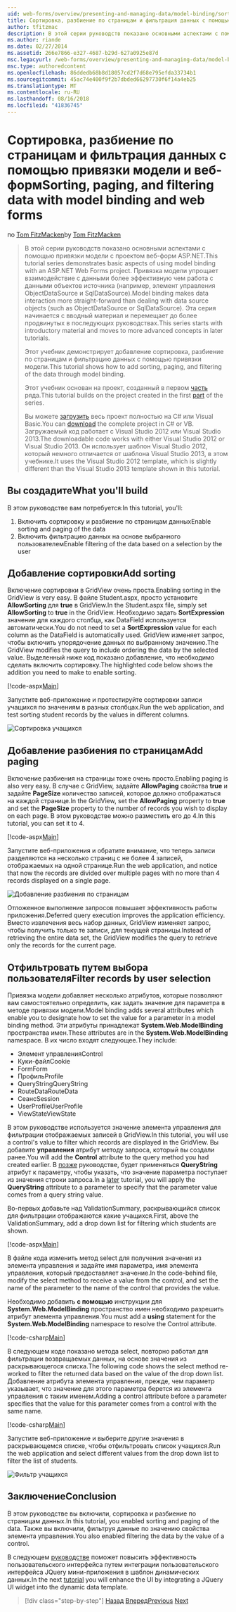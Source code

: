 ```yaml
---
uid: web-forms/overview/presenting-and-managing-data/model-binding/sorting-paging-and-filtering-data
title: Сортировка, разбиение по страницам и фильтрация данных с помощью привязки модели и веб-форм | Документация Майкрософт
author: tfitzmac
description: В этой серии руководств показано основными аспектами с помощью привязки модели с проектом веб-форм ASP.NET. Привязка модели позволяет взаимодействие с данными более прямой-...
ms.author: riande
ms.date: 02/27/2014
ms.assetid: 266e7866-e327-4687-b29d-627a0925e87d
msc.legacyurl: /web-forms/overview/presenting-and-managing-data/model-binding/sorting-paging-and-filtering-data
msc.type: authoredcontent
ms.openlocfilehash: 86ddedb68b8d18057cd2f7d68e795efda33734b1
ms.sourcegitcommit: 45ac74e400f9f2b7dbded66297730f6f14a4eb25
ms.translationtype: MT
ms.contentlocale: ru-RU
ms.lasthandoff: 08/16/2018
ms.locfileid: "41836745"
---
```

<a name="sorting-paging-and-filtering-data-with-model-binding-and-web-forms"></a><span data-ttu-id="dda7c-104">Сортировка, разбиение по страницам и фильтрация данных с помощью привязки модели и веб-форм</span><span class="sxs-lookup"><span data-stu-id="dda7c-104">Sorting, paging, and filtering data with model binding and web forms</span></span>
====================
<span data-ttu-id="dda7c-105">по [Tom FitzMacken](https://github.com/tfitzmac)</span><span class="sxs-lookup"><span data-stu-id="dda7c-105">by [Tom FitzMacken](https://github.com/tfitzmac)</span></span>

> <span data-ttu-id="dda7c-106">В этой серии руководств показано основными аспектами с помощью привязки модели с проектом веб-форм ASP.NET.</span><span class="sxs-lookup"><span data-stu-id="dda7c-106">This tutorial series demonstrates basic aspects of using model binding with an ASP.NET Web Forms project.</span></span> <span data-ttu-id="dda7c-107">Привязка модели упрощает взаимодействие с данными более эффективную чем работа с данными объектов источника (например, элемент управления ObjectDataSource и SqlDataSource).</span><span class="sxs-lookup"><span data-stu-id="dda7c-107">Model binding makes data interaction more straight-forward than dealing with data source objects (such as ObjectDataSource or SqlDataSource).</span></span> <span data-ttu-id="dda7c-108">Эта серия начинается с вводный материал и перемещает до более продвинутых в последующих руководствах.</span><span class="sxs-lookup"><span data-stu-id="dda7c-108">This series starts with introductory material and moves to more advanced concepts in later tutorials.</span></span>
> 
> <span data-ttu-id="dda7c-109">Этот учебник демонстрирует добавление сортировка, разбиение по страницам и фильтрацию данных с помощью привязки модели.</span><span class="sxs-lookup"><span data-stu-id="dda7c-109">This tutorial shows how to add sorting, paging, and filtering of the data through model binding.</span></span>
> 
> <span data-ttu-id="dda7c-110">Этот учебник основан на проект, созданный в первом [часть](retrieving-data.md) ряда.</span><span class="sxs-lookup"><span data-stu-id="dda7c-110">This tutorial builds on the project created in the first [part](retrieving-data.md) of the series.</span></span>
> 
> <span data-ttu-id="dda7c-111">Вы можете [загрузить](https://go.microsoft.com/fwlink/?LinkId=286116) весь проект полностью на C# или Visual Basic.</span><span class="sxs-lookup"><span data-stu-id="dda7c-111">You can [download](https://go.microsoft.com/fwlink/?LinkId=286116) the complete project in C# or VB.</span></span> <span data-ttu-id="dda7c-112">Загружаемый код работает с Visual Studio 2012 или Visual Studio 2013.</span><span class="sxs-lookup"><span data-stu-id="dda7c-112">The downloadable code works with either Visual Studio 2012 or Visual Studio 2013.</span></span> <span data-ttu-id="dda7c-113">Он использует шаблон Visual Studio 2012, который немного отличается от шаблона Visual Studio 2013, в этом учебнике.</span><span class="sxs-lookup"><span data-stu-id="dda7c-113">It uses the Visual Studio 2012 template, which is slightly different than the Visual Studio 2013 template shown in this tutorial.</span></span>


## <a name="what-youll-build"></a><span data-ttu-id="dda7c-114">Вы создадите</span><span class="sxs-lookup"><span data-stu-id="dda7c-114">What you'll build</span></span>

<span data-ttu-id="dda7c-115">В этом руководстве вам потребуется:</span><span class="sxs-lookup"><span data-stu-id="dda7c-115">In this tutorial, you'll:</span></span>

1. <span data-ttu-id="dda7c-116">Включить сортировку и разбиение по страницам данных</span><span class="sxs-lookup"><span data-stu-id="dda7c-116">Enable sorting and paging of the data</span></span>
2. <span data-ttu-id="dda7c-117">Включить фильтрацию данных на основе выбранного пользователем</span><span class="sxs-lookup"><span data-stu-id="dda7c-117">Enable filtering of the data based on a selection by the user</span></span>

## <a name="add-sorting"></a><span data-ttu-id="dda7c-118">Добавление сортировки</span><span class="sxs-lookup"><span data-stu-id="dda7c-118">Add sorting</span></span>

<span data-ttu-id="dda7c-119">Включение сортировки в GridView очень проста.</span><span class="sxs-lookup"><span data-stu-id="dda7c-119">Enabling sorting in the GridView is very easy.</span></span> <span data-ttu-id="dda7c-120">В файле Student.aspx, просто установите **AllowSorting** для **true** в GridView.</span><span class="sxs-lookup"><span data-stu-id="dda7c-120">In the Student.aspx file, simply set **AllowSorting** to **true** in the GridView.</span></span> <span data-ttu-id="dda7c-121">Необходимо задать **SortExpression** значение для каждого столбца, как DataField используется автоматически.</span><span class="sxs-lookup"><span data-stu-id="dda7c-121">You do not need to set a **SortExpression** value for each column as the DataField is automatically used.</span></span> <span data-ttu-id="dda7c-122">GridView изменяет запрос, чтобы включить упорядочение данных по выбранному значению.</span><span class="sxs-lookup"><span data-stu-id="dda7c-122">The GridView modifies the query to include ordering the data by the selected value.</span></span> <span data-ttu-id="dda7c-123">Выделенный ниже код показано добавление, что необходимо сделать включить сортировку.</span><span class="sxs-lookup"><span data-stu-id="dda7c-123">The highlighted code below shows the addition you need to make to enable sorting.</span></span>

[!code-aspx[Main](sorting-paging-and-filtering-data/samples/sample1.aspx?highlight=5)]

<span data-ttu-id="dda7c-124">Запустите веб-приложение и протестируйте сортировки записи учащихся по значениям в разных столбцах.</span><span class="sxs-lookup"><span data-stu-id="dda7c-124">Run the web application, and test sorting student records by the values in different columns.</span></span>

![Сортировка учащихся](sorting-paging-and-filtering-data/_static/image2.png)

## <a name="add-paging"></a><span data-ttu-id="dda7c-126">Добавление разбиения по страницам</span><span class="sxs-lookup"><span data-stu-id="dda7c-126">Add paging</span></span>

<span data-ttu-id="dda7c-127">Включение разбиения на страницы тоже очень просто.</span><span class="sxs-lookup"><span data-stu-id="dda7c-127">Enabling paging is also very easy.</span></span> <span data-ttu-id="dda7c-128">В случае с GridView, задайте **AllowPaging** свойства **true** и задайте **PageSize** количество записей, которое должно отображаться на каждой странице.</span><span class="sxs-lookup"><span data-stu-id="dda7c-128">In the GridView, set the **AllowPaging** property to **true** and set the **PageSize** property to the number of records you wish to display on each page.</span></span> <span data-ttu-id="dda7c-129">В этом руководстве можно разместить его до 4.</span><span class="sxs-lookup"><span data-stu-id="dda7c-129">In this tutorial, you can set it to 4.</span></span>

[!code-aspx[Main](sorting-paging-and-filtering-data/samples/sample2.aspx?highlight=5)]

<span data-ttu-id="dda7c-130">Запустите веб-приложения и обратите внимание, что теперь записи разделяются на несколько страниц с не более 4 записей, отображаемых на одной странице.</span><span class="sxs-lookup"><span data-stu-id="dda7c-130">Run the web application, and notice that now the records are divided over multiple pages with no more than 4 records displayed on a single page.</span></span>

![Добавление разбиения по страницам](sorting-paging-and-filtering-data/_static/image4.png)

<span data-ttu-id="dda7c-132">Отложенное выполнение запросов повышает эффективность работы приложения.</span><span class="sxs-lookup"><span data-stu-id="dda7c-132">Deferred query execution improves the application efficiency.</span></span> <span data-ttu-id="dda7c-133">Вместо извлечения весь набор данных, GridView изменяет запрос, чтобы получить только те записи, для текущей страницы.</span><span class="sxs-lookup"><span data-stu-id="dda7c-133">Instead of retrieving the entire data set, the GridView modifies the query to retrieve only the records for the current page.</span></span>

## <a name="filter-records-by-user-selection"></a><span data-ttu-id="dda7c-134">Отфильтровать путем выбора пользователя</span><span class="sxs-lookup"><span data-stu-id="dda7c-134">Filter records by user selection</span></span>

<span data-ttu-id="dda7c-135">Привязка модели добавляет несколько атрибутов, которые позволяют вам самостоятельно определить, как задать значение для параметра в методе привязки модели.</span><span class="sxs-lookup"><span data-stu-id="dda7c-135">Model binding adds several attributes which enable you to designate how to set the value for a parameter in a model binding method.</span></span> <span data-ttu-id="dda7c-136">Эти атрибуты принадлежат **System.Web.ModelBinding** пространства имен.</span><span class="sxs-lookup"><span data-stu-id="dda7c-136">These attributes are in the **System.Web.ModelBinding** namespace.</span></span> <span data-ttu-id="dda7c-137">В их число входят следующее.</span><span class="sxs-lookup"><span data-stu-id="dda7c-137">They include:</span></span>

- <span data-ttu-id="dda7c-138">Элемент управления</span><span class="sxs-lookup"><span data-stu-id="dda7c-138">Control</span></span>
- <span data-ttu-id="dda7c-139">Куки-файл</span><span class="sxs-lookup"><span data-stu-id="dda7c-139">Cookie</span></span>
- <span data-ttu-id="dda7c-140">Form</span><span class="sxs-lookup"><span data-stu-id="dda7c-140">Form</span></span>
- <span data-ttu-id="dda7c-141">Профиль</span><span class="sxs-lookup"><span data-stu-id="dda7c-141">Profile</span></span>
- <span data-ttu-id="dda7c-142">QueryString</span><span class="sxs-lookup"><span data-stu-id="dda7c-142">QueryString</span></span>
- <span data-ttu-id="dda7c-143">RouteData</span><span class="sxs-lookup"><span data-stu-id="dda7c-143">RouteData</span></span>
- <span data-ttu-id="dda7c-144">Сеанс</span><span class="sxs-lookup"><span data-stu-id="dda7c-144">Session</span></span>
- <span data-ttu-id="dda7c-145">UserProfile</span><span class="sxs-lookup"><span data-stu-id="dda7c-145">UserProfile</span></span>
- <span data-ttu-id="dda7c-146">ViewState</span><span class="sxs-lookup"><span data-stu-id="dda7c-146">ViewState</span></span>

<span data-ttu-id="dda7c-147">В этом руководстве используется значение элемента управления для фильтрации отображаемых записей в GridView.</span><span class="sxs-lookup"><span data-stu-id="dda7c-147">In this tutorial, you will use a control's value to filter which records are displayed in the GridView.</span></span> <span data-ttu-id="dda7c-148">Вы добавите **управления** атрибут методу запроса, который вы создали ранее.</span><span class="sxs-lookup"><span data-stu-id="dda7c-148">You will add the **Control** attribute to the query method you had created earlier.</span></span> <span data-ttu-id="dda7c-149">В [позже](using-query-string-values-to-retrieve-data.md) руководстве, будет применяться **QueryString** атрибут к параметру, чтобы указать, что значение параметра поступает из значения строки запроса.</span><span class="sxs-lookup"><span data-stu-id="dda7c-149">In a [later](using-query-string-values-to-retrieve-data.md) tutorial, you will apply the **QueryString** attribute to a parameter to specify that the parameter value comes from a query string value.</span></span>

<span data-ttu-id="dda7c-150">Во-первых добавьте над ValidationSummary, раскрывающийся список для фильтрации отображаются какие учащихся.</span><span class="sxs-lookup"><span data-stu-id="dda7c-150">First, above the ValidationSummary, add a drop down list for filtering which students are shown.</span></span>

[!code-aspx[Main](sorting-paging-and-filtering-data/samples/sample3.aspx?highlight=3-11)]

<span data-ttu-id="dda7c-151">В файле кода изменить метод select для получения значения из элемента управления и задайте имя параметра, имя элемента управления, который предоставляет значение.</span><span class="sxs-lookup"><span data-stu-id="dda7c-151">In the code-behind file, modify the select method to receive a value from the control, and set the name of the parameter to the name of the control that provides the value.</span></span>

<span data-ttu-id="dda7c-152">Необходимо добавить **с помощью** инструкции для **System.Web.ModelBinding** пространство имен необходимо разрешить атрибут элемента управления.</span><span class="sxs-lookup"><span data-stu-id="dda7c-152">You must add a **using** statement for the **System.Web.ModelBinding** namespace to resolve the Control attribute.</span></span>

[!code-csharp[Main](sorting-paging-and-filtering-data/samples/sample4.cs)]

<span data-ttu-id="dda7c-153">В следующем коде показано метода select, повторно работал для фильтрации возвращаемых данных, на основе значения из раскрывающегося списка.</span><span class="sxs-lookup"><span data-stu-id="dda7c-153">The following code shows the select method re-worked to filter the returned data based on the value of the drop down list.</span></span> <span data-ttu-id="dda7c-154">Добавление атрибута элемента управления, прежде, чем параметр указывает, что значение для этого параметра берется из элемента управления с таким именем.</span><span class="sxs-lookup"><span data-stu-id="dda7c-154">Adding a control attribute before a parameter specifies that the value for this parameter comes from a control with the same name.</span></span>

[!code-csharp[Main](sorting-paging-and-filtering-data/samples/sample5.cs)]

<span data-ttu-id="dda7c-155">Запустите веб-приложение и выберите другие значения в раскрывающемся списке, чтобы отфильтровать список учащихся.</span><span class="sxs-lookup"><span data-stu-id="dda7c-155">Run the web application and select different values from the drop down list to filter the list of students.</span></span>

![Фильтр учащихся](sorting-paging-and-filtering-data/_static/image6.png)

## <a name="conclusion"></a><span data-ttu-id="dda7c-157">Заключение</span><span class="sxs-lookup"><span data-stu-id="dda7c-157">Conclusion</span></span>

<span data-ttu-id="dda7c-158">В этом руководстве вы включили, сортировка и разбиение по страницам данных.</span><span class="sxs-lookup"><span data-stu-id="dda7c-158">In this tutorial, you enabled sorting and paging of the data.</span></span> <span data-ttu-id="dda7c-159">Также вы включили, фильтруя данные по значению свойства элемента управления.</span><span class="sxs-lookup"><span data-stu-id="dda7c-159">You also enabled filtering the data by the value of a control.</span></span>

<span data-ttu-id="dda7c-160">В следующем [руководстве](integrating-jquery-ui.md) поможет повысить эффективность пользовательского интерфейса путем интеграции пользовательского интерфейса JQuery мини-приложения в шаблон динамических данных.</span><span class="sxs-lookup"><span data-stu-id="dda7c-160">In the next [tutorial](integrating-jquery-ui.md) you will enhance the UI by integrating a JQuery UI widget into the dynamic data template.</span></span>

> [!div class="step-by-step"]
> <span data-ttu-id="dda7c-161">[Назад](updating-deleting-and-creating-data.md)
> [Вперед](integrating-jquery-ui.md)</span><span class="sxs-lookup"><span data-stu-id="dda7c-161">[Previous](updating-deleting-and-creating-data.md)
[Next](integrating-jquery-ui.md)</span></span>
